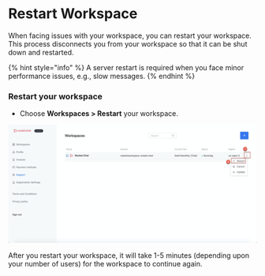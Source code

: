 # Restart Workspace

When facing issues with your workspace, you can restart your workspace. This process disconnects you from your workspace so that it can be shut down and restarted.

{% hint style="info" %}
A server restart is required when you face minor performance issues, e.g., slow messages.
{% endhint %}

### **Restart your workspace**

* Choose **Workspaces > Restart** your workspace.

![](<../../../../.gitbook/assets/image (194).png>)

After you restart your workspace, it will take 1-5 minutes (depending upon your number of users) for the workspace to continue again.
